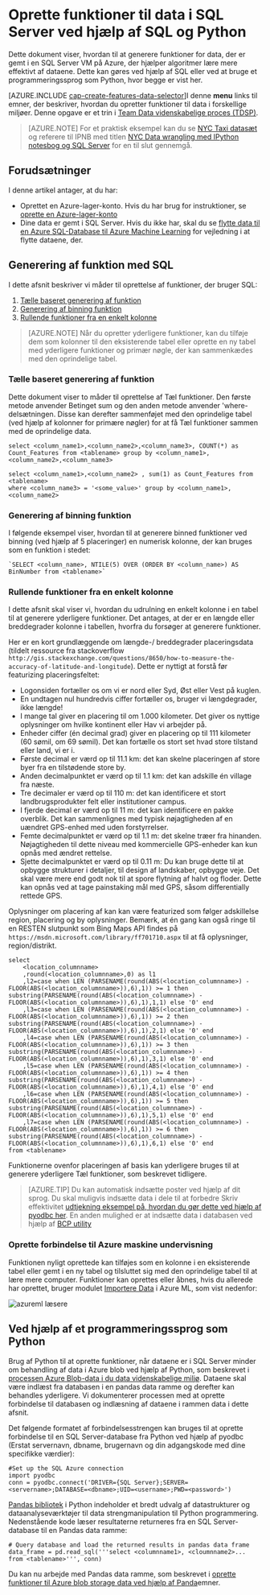<properties
    pageTitle="Oprette funktioner til data i SQL Server ved hjælp af SQL og Python | Microsoft Azure"
    description="Processen Data fra SQL Azure"
    services="machine-learning"
    documentationCenter=""
    authors="bradsev"
    manager="jhubbard"
    editor="" />

<tags
    ms.service="machine-learning"
    ms.workload="data-services"
    ms.tgt_pltfrm="na"
    ms.devlang="na"
    ms.topic="article"
    ms.date="09/19/2016"
    ms.author="bradsev;fashah;garye" />


# <a name="create-features-for-data-in-sql-server-using-sql-and-python"></a>Oprette funktioner til data i SQL Server ved hjælp af SQL og Python


Dette dokument viser, hvordan til at generere funktioner for data, der er gemt i en SQL Server VM på Azure, der hjælper algoritmer lære mere effektivt af dataene. Dette kan gøres ved hjælp af SQL eller ved at bruge et programmeringssprog som Python, hvor begge er vist her.

[AZURE.INCLUDE [cap-create-features-data-selector](../../includes/cap-create-features-selector.md)]I denne **menu** links til emner, der beskriver, hvordan du opretter funktioner til data i forskellige miljøer. Denne opgave er et trin i [Team Data videnskabelige proces (TDSP)](https://azure.microsoft.com/documentation/learning-paths/cortana-analytics-process/).

> [AZURE.NOTE] For et praktisk eksempel kan du se [NYC Taxi datasæt](http://www.andresmh.com/nyctaxitrips/) og referere til IPNB med titlen [NYC Data wrangling med IPython notesbog og SQL Server](https://github.com/Azure/Azure-MachineLearning-DataScience/blob/master/Misc/DataScienceProcess/iPythonNotebooks/machine-Learning-data-science-process-sql-walkthrough.ipynb) for en til slut gennemgå.


## <a name="prerequisites"></a>Forudsætninger
I denne artikel antager, at du har:

* Oprettet en Azure-lager-konto. Hvis du har brug for instruktioner, se [oprette en Azure-lager-konto](../storage/storage-create-storage-account.md#create-a-storage-account)
* Dine data er gemt i SQL Server. Hvis du ikke har, skal du se [flytte data til en Azure SQL-Database til Azure Machine Learning](machine-learning-data-science-move-sql-azure.md) for vejledning i at flytte dataene, der.


## <a name="sql-featuregen"></a>Generering af funktion med SQL

I dette afsnit beskriver vi måder til oprettelse af funktioner, der bruger SQL:  

1. [Tælle baseret generering af funktion](#sql-countfeature)
2. [Generering af binning funktion](#sql-binningfeature)
3. [Rullende funktioner fra en enkelt kolonne](#sql-featurerollout)


> [AZURE.NOTE] Når du opretter yderligere funktioner, kan du tilføje dem som kolonner til den eksisterende tabel eller oprette en ny tabel med yderligere funktioner og primær nøgle, der kan sammenkædes med den oprindelige tabel.

### <a name="sql-countfeature"></a>Tælle baseret generering af funktion

Dette dokument viser to måder til oprettelse af Tæl funktioner. Den første metode anvender Betinget sum og den anden metode anvender 'where-delsætningen. Disse kan derefter sammenføjet med den oprindelige tabel (ved hjælp af kolonner for primære nøgler) for at få Tæl funktioner sammen med de oprindelige data.

    select <column_name1>,<column_name2>,<column_name3>, COUNT(*) as Count_Features from <tablename> group by <column_name1>,<column_name2>,<column_name3>

    select <column_name1>,<column_name2> , sum(1) as Count_Features from <tablename>
    where <column_name3> = '<some_value>' group by <column_name1>,<column_name2>

### <a name="sql-binningfeature"></a>Generering af binning funktion

I følgende eksempel viser, hvordan til at generere binned funktioner ved binning (ved hjælp af 5 placeringer) en numerisk kolonne, der kan bruges som en funktion i stedet:

    `SELECT <column_name>, NTILE(5) OVER (ORDER BY <column_name>) AS BinNumber from <tablename>`


### <a name="sql-featurerollout"></a>Rullende funktioner fra en enkelt kolonne

I dette afsnit skal viser vi, hvordan du udrulning en enkelt kolonne i en tabel til at generere yderligere funktioner. Det antages, at der er en længde eller breddegrader kolonne i tabellen, hvorfra du forsøger at generere funktioner.

Her er en kort grundlæggende om længde-/ breddegrader placeringsdata (tildelt ressource fra stackoverflow `http://gis.stackexchange.com/questions/8650/how-to-measure-the-accuracy-of-latitude-and-longitude`). Dette er nyttigt at forstå før featurizing placeringsfeltet:

- Logonsiden fortæller os om vi er nord eller Syd, Øst eller Vest på kuglen.
- En undtagen nul hundredvis ciffer fortæller os, bruger vi længdegrader, ikke længde!
- I mange tal giver en placering til om 1.000 kilometer. Det giver os nyttige oplysninger om hvilke kontinent eller Hav vi arbejder på.
- Enheder ciffer (én decimal grad) giver en placering op til 111 kilometer (60 sømil, om 69 sømil). Det kan fortælle os stort set hvad store tilstand eller land, vi er i.
- Første decimal er værd op til 11.1 km: det kan skelne placeringen af store byer fra en tilstødende store by.
- Anden decimalpunktet er værd op til 1.1 km: det kan adskille én village fra næste.
- Tre decimaler er værd op til 110 m: det kan identificere et stort landbrugsprodukter felt eller institutioner campus.
- I fjerde decimal er værd op til 11 m: det kan identificere en pakke overblik. Det kan sammenlignes med typisk nøjagtigheden af en uændret GPS-enhed med uden forstyrrelser.
- Femte decimalpunktet er værd op til 1.1 m: det skelne træer fra hinanden. Nøjagtigheden til dette niveau med kommercielle GPS-enheder kan kun opnås med ændret rettelse.
- Sjette decimalpunktet er værd op til 0.11 m: Du kan bruge dette til at opbygge strukturer i detaljer, til design af landskaber, opbygge veje. Det skal være mere end godt nok til at spore flytning af halvt og floder. Dette kan opnås ved at tage painstaking mål med GPS, såsom differentially rettede GPS.

Oplysninger om placering af kan kan være featurized som følger adskillelse region, placering og by oplysninger. Bemærk, at én gang kan også ringe til en RESTEN slutpunkt som Bing Maps API findes på `https://msdn.microsoft.com/library/ff701710.aspx` til at få oplysninger, region/distrikt.

    select
        <location_columnname>
        ,round(<location_columnname>,0) as l1       
        ,l2=case when LEN (PARSENAME(round(ABS(<location_columnname>) - FLOOR(ABS(<location_columnname>)),6),1)) >= 1 then substring(PARSENAME(round(ABS(<location_columnname>) - FLOOR(ABS(<location_columnname>)),6),1),1,1) else '0' end     
        ,l3=case when LEN (PARSENAME(round(ABS(<location_columnname>) - FLOOR(ABS(<location_columnname>)),6),1)) >= 2 then substring(PARSENAME(round(ABS(<location_columnname>) - FLOOR(ABS(<location_columnname>)),6),1),2,1) else '0' end     
        ,l4=case when LEN (PARSENAME(round(ABS(<location_columnname>) - FLOOR(ABS(<location_columnname>)),6),1)) >= 3 then substring(PARSENAME(round(ABS(<location_columnname>) - FLOOR(ABS(<location_columnname>)),6),1),3,1) else '0' end     
        ,l5=case when LEN (PARSENAME(round(ABS(<location_columnname>) - FLOOR(ABS(<location_columnname>)),6),1)) >= 4 then substring(PARSENAME(round(ABS(<location_columnname>) - FLOOR(ABS(<location_columnname>)),6),1),4,1) else '0' end     
        ,l6=case when LEN (PARSENAME(round(ABS(<location_columnname>) - FLOOR(ABS(<location_columnname>)),6),1)) >= 5 then substring(PARSENAME(round(ABS(<location_columnname>) - FLOOR(ABS(<location_columnname>)),6),1),5,1) else '0' end     
        ,l7=case when LEN (PARSENAME(round(ABS(<location_columnname>) - FLOOR(ABS(<location_columnname>)),6),1)) >= 6 then substring(PARSENAME(round(ABS(<location_columnname>) - FLOOR(ABS(<location_columnname>)),6),1),6,1) else '0' end     
    from <tablename>

Funktionerne ovenfor placeringen af basis kan yderligere bruges til at generere yderligere Tæl funktioner, som beskrevet tidligere.


> [AZURE.TIP] Du kan automatisk indsætte poster ved hjælp af dit sprog. Du skal muligvis indsætte data i dele til at forbedre Skriv effektivitet [udtjekning eksempel på, hvordan du gør dette ved hjælp af pyodbc her](https://code.google.com/p/pypyodbc/wiki/A_HelloWorld_sample_to_access_mssql_with_python).
En anden mulighed er at indsætte data i databasen ved hjælp af [BCP utility](https://msdn.microsoft.com/library/ms162802.aspx)

### <a name="sql-aml"></a>Oprette forbindelse til Azure maskine undervisning

Funktionen nyligt oprettede kan tilføjes som en kolonne i en eksisterende tabel eller gemt i en ny tabel og tilsluttet sig med den oprindelige tabel til at lære mere computer. Funktioner kan oprettes eller åbnes, hvis du allerede har oprettet, bruger modulet [Importere Data](https://msdn.microsoft.com/library/azure/4e1b0fe6-aded-4b3f-a36f-39b8862b9004/) i Azure ML, som vist nedenfor:

![azureml læsere](./media/machine-learning-data-science-process-sql-server-virtual-machine/reader_db_featurizedinput.png)

## <a name="python"></a>Ved hjælp af et programmeringssprog som Python

Brug af Python til at oprette funktioner, når dataene er i SQL Server minder om behandling af data i Azure blob ved hjælp af Python, som beskrevet i [processen Azure Blob-data i du data videnskabelige miljø](machine-learning-data-science-process-data-blob.md). Dataene skal være indlæst fra databasen i en pandas data ramme og derefter kan behandles yderligere. Vi dokumenterer processen med at oprette forbindelse til databasen og indlæsning af dataene i rammen data i dette afsnit.

Det følgende formatet af forbindelsesstrengen kan bruges til at oprette forbindelse til en SQL Server-database fra Python ved hjælp af pyodbc (Erstat servernavn, dbname, brugernavn og din adgangskode med dine specifikke værdier):

    #Set up the SQL Azure connection
    import pyodbc
    conn = pyodbc.connect('DRIVER={SQL Server};SERVER=<servername>;DATABASE=<dbname>;UID=<username>;PWD=<password>')

[Pandas bibliotek](http://pandas.pydata.org/) i Python indeholder et bredt udvalg af datastrukturer og dataanalyseværktøjer til data strengmanipulation til Python programmering. Nedenstående kode læser resultaterne returneres fra en SQL Server-database til en Pandas data ramme:

    # Query database and load the returned results in pandas data frame
    data_frame = pd.read_sql('''select <columnname1>, <cloumnname2>... from <tablename>''', conn)

Du kan nu arbejde med Pandas data ramme, som beskrevet i [oprette funktioner til Azure blob storage data ved hjælp af Panda](machine-learning-data-science-create-features-blob.md)emner.
